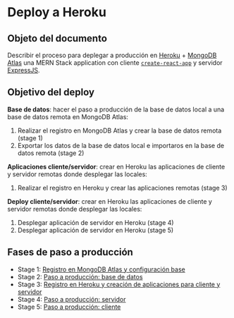 # Deploy a Heroku

## Objeto del documento

Describir el proceso para deplegar a producción en [Heroku](https://www.heroku.com/) + [MongoDB Atlas](https://www.mongodb.com/cloud/atlas) una MERN Stack application con cliente [`create-react-app`](https://create-react-app.dev/docs/getting-started/) y servidor [ExpressJS](https://expressjs.com/).

## Objetivo del deploy

**Base de datos**: hacer el paso a producción de la base de datos local a una base de datos remota en MongoDB Atlas:

1. Realizar el registro en MongoDB Atlas y crear la base de datos remota (stage 1)
2. Exportar los datos de la base de datos local e importaros en la base de datos remota (stage 2)

**Aplicaciones cliente/servidor**: crear en Heroku las aplicaciones de cliente y servidor remotas donde desplegar las locales:

1. Realizar el registro en Heroku y crear las aplicaciones remotas (stage 3)

**Deploy cliente/servidor**: crear en Heroku las aplicaciones de cliente y servidor remotas donde desplegar las locales:

1. Desplegar aplicación de servidor en Heroku (stage 4)
2. Desplegar aplicación de servidor en Heroku (stage 5)

## Fases de paso a producción

- Stage 1: [Registro en MongoDB Atlas y configuración base](https://github.com/german-alvarez-dev/deploy-react-express-app/blob/main/stage1.md)
- Stage 2:  [Paso a producción: base de datos](https://github.com/german-alvarez-dev/deploy-react-express-app/blob/main/stage3.md)
- Stage 3:  [Registro en Heroku y creación de aplicaciones para cliente y servidor](https://github.com/german-alvarez-dev/deploy-react-express-app/blob/main/stage2.md)
- Stage 4:  [Paso a producción: servidor](https://github.com/german-alvarez-dev/deploy-react-express-app/blob/main/stage4.md)
- Stage 5:  [Paso a producción: cliente](https://github.com/german-alvarez-dev/deploy-react-express-app/blob/main/stage5.md)

